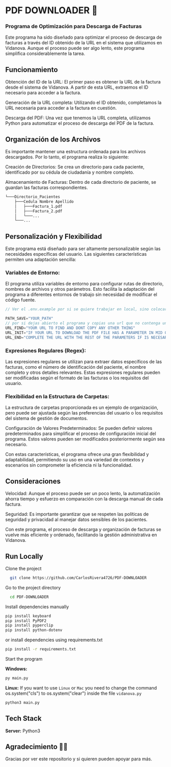 # PDF DOWNLOADER 📝

### Programa de Optimización para Descarga de Facturas
Este programa ha sido diseñado para optimizar el proceso de descarga de facturas a través del ID obtenido de la URL en el sistema que utilizamos en Vidanova. Aunque el proceso puede ser algo lento, este programa simplifica considerablemente la tarea.

## Funcionamiento
Obtención del ID de la URL: El primer paso es obtener la URL de la factura desde el sistema de Vidanova. A partir de esta URL, extraemos el ID necesario para acceder a la factura.

Generación de la URL completa: Utilizando el ID obtenido, completamos la URL necesaria para acceder a la factura en cuestión.

Descarga del PDF: Una vez que tenemos la URL completa, utilizamos Python para automatizar el proceso de descarga del PDF de la factura.

## Organización de los Archivos
Es importante mantener una estructura ordenada para los archivos descargados. Por lo tanto, el programa realiza lo siguiente:

Creación de Directorios: Se crea un directorio para cada paciente, identificado por su cédula de ciudadanía y nombre completo.

Almacenamiento de Facturas: Dentro de cada directorio de paciente, se guardan las facturas correspondientes.
``` bash
└───Directorio_Pacientes
    ├───Cedula Nombre Apellido
    │   ├───Factura_1.pdf
    │   ├───Factura_2.pdf
    │   └───...
    └───...
```
## Personalización y Flexibilidad
Este programa está diseñado para ser altamente personalizable según las necesidades específicas del usuario. Las siguientes características permiten una adaptación sencilla:

### Variables de Entorno:
El programa utiliza variables de entorno para configurar rutas de directorio, nombres de archivos y otros parámetros. Esto facilita la adaptación del programa a diferentes entornos de trabajo sin necesidad de modificar el código fuente.
```JavaScript
// Ver el .env.example por si se quiere trabajar en local, sino colocar las varibles en el PATH

PATH_SAVE="YOUR_PATH"
// por si dejas abierto el programa y copias una url que no contenga un pdf o la dirección al PDF, lo que hará la lógica es usar esta variable e ignorar las demás
URL_FIND="YOUR URL TO FIND AND DONT COPY ANY OTHER THING"
URL_INIT="IF YOUR URL TO DOWNLOAD THE PDF FILE HAS A PARAMETER IN MID OF THIS LINK PUT HERE, ELSE REPLACE THE VARIABLE WITH YOUR URL"
URL_END="COMPLETE THE URL WITH THE REST OF THE PARAMETERS IF IS NECESARY, ELSE REPLACE THE VARIABLE WITH YOUR URL"

```
### Expresiones Regulares (Regex):
Las expresiones regulares se utilizan para extraer datos específicos de las facturas, como el número de identificación del paciente, el nombre completo y otros detalles relevantes. Estas expresiones regulares pueden ser modificadas según el formato de las facturas o los requisitos del usuario.

### Flexibilidad en la Estructura de Carpetas:
La estructura de carpetas proporcionada es un ejemplo de organización, pero puede ser ajustada según las preferencias del usuario o los requisitos del sistema de gestión de documentos.

Configuración de Valores Predeterminados: Se pueden definir valores predeterminados para simplificar el proceso de configuración inicial del programa. Estos valores pueden ser modificados posteriormente según sea necesario.

Con estas características, el programa ofrece una gran flexibilidad y adaptabilidad, permitiendo su uso en una variedad de contextos y escenarios sin comprometer la eficiencia ni la funcionalidad.

## Consideraciones

Velocidad: Aunque el proceso puede ser un poco lento, la automatización ahorra tiempo y esfuerzo en comparación con la descarga manual de cada factura.

Seguridad: Es importante garantizar que se respeten las políticas de seguridad y privacidad al manejar datos sensibles de los pacientes.

Con este programa, el proceso de descarga y organización de facturas se vuelve más eficiente y ordenado, facilitando la gestión administrativa en Vidanova.

## Run Locally

Clone the project

```bash
  git clone https://github.com/CarlosRivera4726/PDF-DOWNLOADER
```

Go to the project directory

```bash
  cd PDF-DOWNLOADER
```

Install dependencies manually

```bash
pip install keyboard
pip install PyPDF2
pip install pyperclip
pip install python-dotenv
```

or install dependencies using requirements.txt

```bash
pip install -r requirements.txt
```

Start the program

**Windows:**

```bash
py main.py
```

**Linux:**
If you want to use `Linux` or `Mac` you need to change the command os.system("cls") to os.system("clear") inside the file `vidanova.py` 

```bash
python3 main.py
```

## Tech Stack

**Server:** Python3

## Agradecimiento 🤚🤚

Gracias por ver este repositorio y si quieren pueden apoyar para más.
